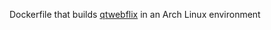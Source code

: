 Dockerfile that builds [qtwebflix](https://github.com/gort818/qtwebflix) in an Arch Linux environment
